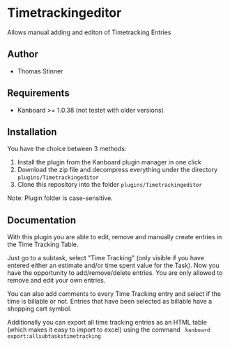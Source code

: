 Timetrackingeditor
==================


Allows manual adding and editon of Timetracking Entries

Author
------

- Thomas Stinner

Requirements
------------

- Kanboard >= 1.0.38 (not testet with older versions)


Installation
------------

You have the choice between 3 methods:

1. Install the plugin from the Kanboard plugin manager in one click
2. Download the zip file and decompress everything under the directory `plugins/Timetrackingeditor`
3. Clone this repository into the folder `plugins/Timetrackingeditor`

Note: Plugin folder is case-sensitive.


Documentation
-------------

With this plugin you are able to edit, remove and manually create entries in the Time Tracking Table. 

Just go to a subtask, select "Time Tracking" (only visible if you have entered either an estimate and/or time spent value for the Task). Now you have the opportunity to add/remove/delete entries. You are only allowed to remove and edit your own entries.

You can also add comments to every Time Tracking entry and select if the time is billable or not. Entries that have been selected as billable have a shopping cart symbol. 

Additionally you can export all time tracking entries as an HTML table (which makes it easy to import to excel) using the command ``` kanboard export:allsubtaskstimetracking```

